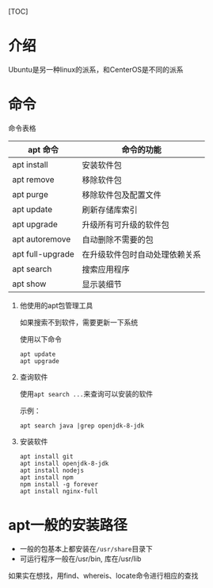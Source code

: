 [TOC]

# 介绍

Ubuntu是另一种linux的派系，和CenterOS是不同的派系

# 命令

命令表格

| apt 命令         | 命令的功能                     |
| ---------------- | ------------------------------ |
| apt install      | 安装软件包                     |
| apt remove       | 移除软件包                     |
| apt purge        | 移除软件包及配置文件           |
| apt update       | 刷新存储库索引                 |
| apt upgrade      | 升级所有可升级的软件包         |
| apt autoremove   | 自动删除不需要的包             |
| apt full-upgrade | 在升级软件包时自动处理依赖关系 |
| apt search       | 搜索应用程序                   |
| apt show         | 显示装细节                     |

1. 他使用的apt包管理工具

   如果搜索不到软件，需要更新一下系统

   使用以下命令

   ```shell
   apt update 
   apt upgrade
   ```

2. 查询软件

   使用`apt search ...`来查询可以安装的软件

   示例：

   ```shell
   apt search java |grep openjdk-8-jdk
   ```

3. 安装软件

   ```shell
   apt install git
   apt install openjdk-8-jdk
   apt install nodejs
   apt install npm
   npm install -g forever
   apt install nginx-full
   ```

# apt一般的安装路径

- 一般的包基本上都安装在`/usr/share`目录下
- 可运行程序一般在/usr/bin, 库在/usr/lib

如果实在想找，用find、whereis、locate命令进行相应的查找





